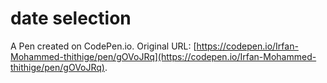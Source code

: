 # date selection

A Pen created on CodePen.io. Original URL: [https://codepen.io/Irfan-Mohammed-thithige/pen/gOVoJRq](https://codepen.io/Irfan-Mohammed-thithige/pen/gOVoJRq).


